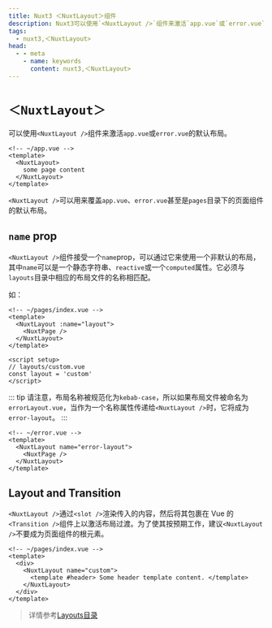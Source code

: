 ```yaml
---
title: Nuxt3 ＜NuxtLayout＞组件
description: Nuxt3可以使用`<NuxtLayout />`组件来激活`app.vue`或`error.vue`的默认布局,甚至是`pages`目录下的页面组件的默认布局。
tags: 
  - nuxt3,＜NuxtLayout>
head:
  - - meta
    - name: keywords
      content: nuxt3,＜NuxtLayout>
---
```


# `＜NuxtLayout＞`

可以使用`<NuxtLayout />`组件来激活`app.vue`或`error.vue`的默认布局。

```vue
<!-- ~/app.vue -->
<template>
  <NuxtLayout>
    some page content
  </NuxtLayout>
</template>
```

`<NuxtLayout />`可以用来覆盖`app.vue`、`error.vue`甚至是`pages`目录下的页面组件的默认布局。

## `name` prop

`<NuxtLayout />`组件接受一个`name`prop，可以通过它来使用一个非默认的布局，其中`name`可以是一个静态字符串、`reactive`或一个`computed`属性。它必须与`layouts`目录中相应的布局文件的名称相匹配。

如：

```vue
<!-- ~/pages/index.vue -->
<template>
  <NuxtLayout :name="layout">
    <NuxtPage />
  </NuxtLayout>
</template>

<script setup>
// layouts/custom.vue
const layout = 'custom'
</script>
```

::: tip
请注意，布局名称被规范化为`kebab-case`，所以如果布局文件被命名为`errorLayout.vue`，当作为一个名称属性传递给`<NuxtLayout />`时，它将成为`error-layout`。
:::

```vue
<!-- ~/error.vue -->
<template>
  <NuxtLayout name="error-layout">
    <NuxtPage />
  </NuxtLayout>
</template>
```

## Layout and Transition

`<NuxtLayout />`通过`<slot />`渲染传入的内容，然后将其包裹在 Vue 的`<Transition />`组件上以激活布局过渡。为了使其按预期工作，建议`<NuxtLayout />`不要成为页面组件的根元素。

```vue
<!-- ~/pages/index.vue -->
<template>
  <div>
    <NuxtLayout name="custom">
      <template #header> Some header template content. </template>
    </NuxtLayout>
  </div>
</template>
```

> 详情参考[Layouts目录](/nuxt3/directory-layouts)










